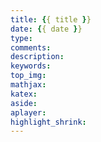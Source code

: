 ```yaml
---
title: {{ title }}
date: {{ date }}
type:
comments:
description:
keywords:
top_img:
mathjax:
katex:
aside:
aplayer:
highlight_shrink:
---
```

